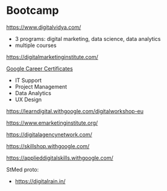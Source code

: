 # Bootcamp

https://www.digitalvidya.com/
- 3 programs: digital marketing, data science, data analytics
- multiple courses

https://digitalmarketinginstitute.com/

[Google Career Certificates](https://grow.google/intl/europe/google-certificates)
- IT Support
- Project Management
- Data Analytics
- UX Design

https://learndigital.withgoogle.com/digitalworkshop-eu

https://www.emarketinginstitute.org/

https://digitalagencynetwork.com/

https://skillshop.withgoogle.com/


https://applieddigitalskills.withgoogle.com/


StMed proto:
- https://digitalrain.in/
